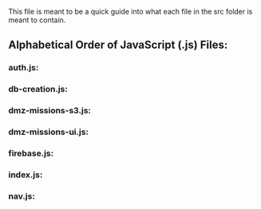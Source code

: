 This file is meant to be a quick guide into what each file in the src folder is meant to contain.

## Alphabetical Order of JavaScript (.js) Files:
### auth.js:


### db-creation.js:


### dmz-missions-s3.js:


### dmz-missions-ui.js:


### firebase.js:


### index.js:


### nav.js:


